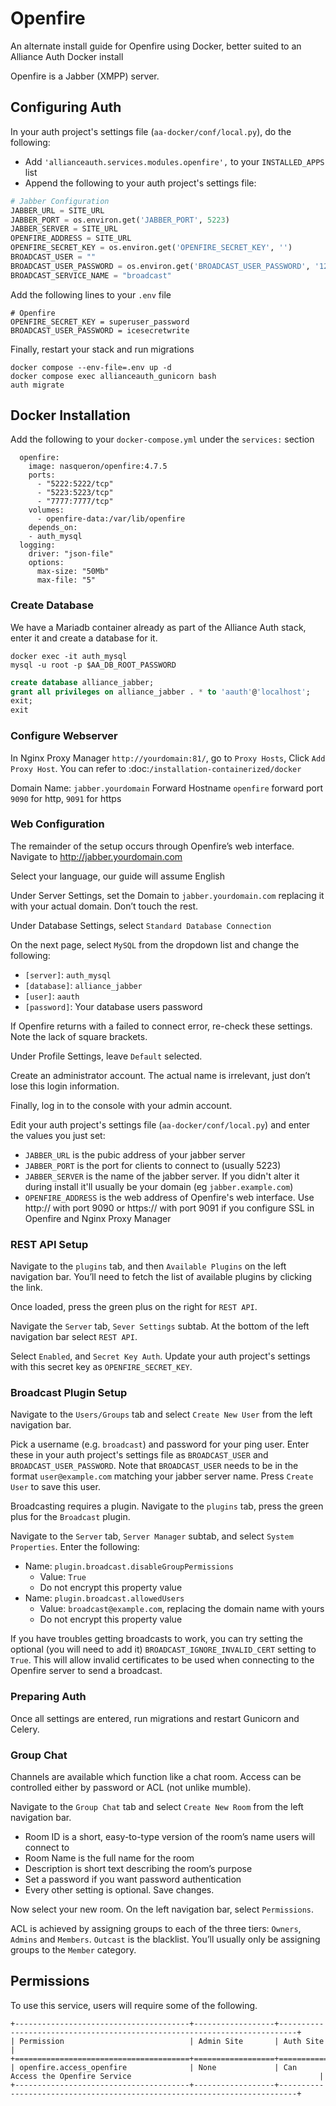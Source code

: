 # Openfire

An alternate install guide for Openfire using Docker, better suited to an Alliance Auth Docker install

Openfire is a Jabber (XMPP) server.

## Configuring Auth

In your auth project's settings file (`aa-docker/conf/local.py`), do the following:

- Add `'allianceauth.services.modules.openfire',` to your `INSTALLED_APPS` list
- Append the following to your auth project's settings file:

```python
# Jabber Configuration
JABBER_URL = SITE_URL
JABBER_PORT = os.environ.get('JABBER_PORT', 5223)
JABBER_SERVER = SITE_URL
OPENFIRE_ADDRESS = SITE_URL
OPENFIRE_SECRET_KEY = os.environ.get('OPENFIRE_SECRET_KEY', '')
BROADCAST_USER = ""
BROADCAST_USER_PASSWORD = os.environ.get('BROADCAST_USER_PASSWORD', '127.0.0.1')
BROADCAST_SERVICE_NAME = "broadcast"
```

Add the following lines to your `.env` file

```env
# Openfire
OPENFIRE_SECRET_KEY = superuser_password
BROADCAST_USER_PASSWORD = icesecretwrite

```

Finally, restart your stack and run migrations

```shell
docker compose --env-file=.env up -d
docker compose exec allianceauth_gunicorn bash
auth migrate
```

## Docker Installation

Add the following to your `docker-compose.yml` under the `services:` section

```docker
  openfire:
    image: nasqueron/openfire:4.7.5
    ports:
      - "5222:5222/tcp"
      - "5223:5223/tcp"
      - "7777:7777/tcp"
    volumes:
      - openfire-data:/var/lib/openfire
    depends_on:
    - auth_mysql
  logging:
    driver: "json-file"
    options:
      max-size: "50Mb"
      max-file: "5"
```

### Create Database

We have a Mariadb container already as part of the Alliance Auth stack, enter it and create a database for it.

```shell
docker exec -it auth_mysql
mysql -u root -p $AA_DB_ROOT_PASSWORD
```

```sql
create database alliance_jabber;
grant all privileges on alliance_jabber . * to 'aauth'@'localhost';
exit;
exit
```

### Configure Webserver

In Nginx Proxy Manager `http://yourdomain:81/`, go to `Proxy Hosts`, Click `Add Proxy Host`. You can refer to :doc:`/installation-containerized/docker`

Domain Name: `jabber.yourdomain`
Forward Hostname `openfire`
forward port `9090` for http, `9091` for https

### Web Configuration

The remainder of the setup occurs through Openfire’s web interface. Navigate to <http://jabber.yourdomain.com>

Select your language, our guide will assume English

Under Server Settings, set the Domain to `jabber.yourdomain.com` replacing it with your actual domain. Don’t touch the rest.

Under Database Settings, select `Standard Database Connection`

On the next page, select `MySQL` from the dropdown list and change the following:

- `[server]`: `auth_mysql`
- `[database]`: `alliance_jabber`
- `[user]`: `aauth`
- `[password]`: Your database users password

If Openfire returns with a failed to connect error, re-check these settings. Note the lack of square brackets.

Under Profile Settings, leave `Default` selected.

Create an administrator account. The actual name is irrelevant, just don’t lose this login information.

Finally, log in to the console with your admin account.

Edit your auth project's settings file (`aa-docker/conf/local.py`) and enter the values you just set:

- `JABBER_URL` is the pubic address of your jabber server
- `JABBER_PORT` is the port for clients to connect to (usually 5223)
- `JABBER_SERVER` is the name of the jabber server. If you didn't alter it during install it'll usually be your domain (eg `jabber.example.com`)
- `OPENFIRE_ADDRESS` is the web address of Openfire's web interface. Use http:// with port 9090 or https:// with port 9091 if you configure SSL in Openfire and Nginx Proxy Manager

### REST API Setup

Navigate to the `plugins` tab, and then `Available Plugins` on the left navigation bar. You’ll need to fetch the list of available plugins by clicking the link.

Once loaded, press the green plus on the right for `REST API`.

Navigate the `Server` tab, `Sever Settings` subtab. At the bottom of the left navigation bar select `REST API`.

Select `Enabled`, and `Secret Key Auth`. Update your auth project's settings with this secret key as `OPENFIRE_SECRET_KEY`.

### Broadcast Plugin Setup

Navigate to the `Users/Groups` tab and select `Create New User` from the left navigation bar.

Pick a username (e.g. `broadcast`) and password for your ping user. Enter these in your auth project's settings file as `BROADCAST_USER` and `BROADCAST_USER_PASSWORD`. Note that `BROADCAST_USER` needs to be in the format `user@example.com` matching your jabber server name. Press `Create User` to save this user.

Broadcasting requires a plugin. Navigate to the `plugins` tab, press the green plus for the `Broadcast` plugin.

Navigate to the `Server` tab, `Server Manager` subtab, and select `System Properties`. Enter the following:

- Name: `plugin.broadcast.disableGroupPermissions`
  - Value: `True`
  - Do not encrypt this property value
- Name: `plugin.broadcast.allowedUsers`
  - Value: `broadcast@example.com`, replacing the domain name with yours
  - Do not encrypt this property value

If you have troubles getting broadcasts to work, you can try setting the optional (you will need to add it) `BROADCAST_IGNORE_INVALID_CERT` setting to `True`. This will allow invalid certificates to be used when connecting to the Openfire server to send a broadcast.

### Preparing Auth

Once all settings are entered, run migrations and restart Gunicorn and Celery.

### Group Chat

Channels are available which function like a chat room. Access can be controlled either by password or ACL (not unlike mumble).

Navigate to the `Group Chat` tab and select `Create New Room` from the left navigation bar.

- Room ID is a short, easy-to-type version of the room’s name users will connect to
- Room Name is the full name for the room
- Description is short text describing the room’s purpose
- Set a password if you want password authentication
- Every other setting is optional. Save changes.

Now select your new room. On the left navigation bar, select `Permissions`.

ACL is achieved by assigning groups to each of the three tiers: `Owners`, `Admins` and `Members`. `Outcast` is the blacklist. You’ll usually only be assigning groups to the `Member` category.

## Permissions

To use this service, users will require some of the following.

```{eval-rst}
+---------------------------------------+------------------+--------------------------------------------------------------------------+
| Permission                            | Admin Site       | Auth Site                                                                |
+=======================================+==================+==========================================================================+
| openfire.access_openfire              | None             | Can Access the Openfire Service                                          |
+---------------------------------------+------------------+--------------------------------------------------------------------------+
```
